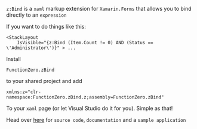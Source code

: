 `z:Bind` is a `xaml` markup extension for `Xamarin.Forms` that allows you to bind directly to an `expression` 

If you want to do things like this:
```xaml
<StackLayout 
	IsVisible="{z:Bind (Item.Count != 0) AND (Status == \'Administrator\')}" > ...
```

Install 

`FunctionZero.zBind` 

to your shared project and add 

`xmlns:z="clr-namespace:FunctionZero.zBind.z;assembly=FunctionZero.zBind"`

To your `xaml` page (or let Visual Studio do it for you). Simple as that!

Head over [here](https://github.com/Keflon/FunctionZero.zBindTestApp) for `source code`, `documentation` and a `sample application`
